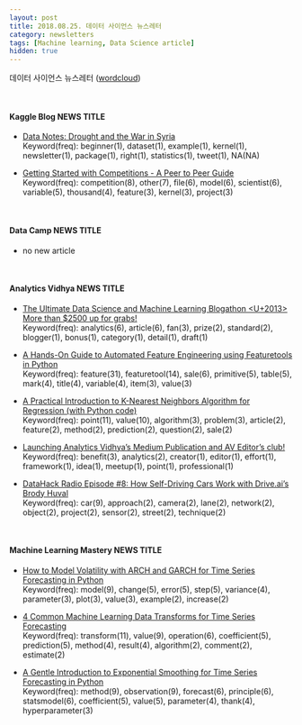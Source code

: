 ```yaml
---
layout: post
title: 2018.08.25. 데이터 사이언스 뉴스레터
category: newsletters
tags: [Machine learning, Data Science article]
hidden: true
---
```


데이터 사이언스 뉴스레터 ([wordcloud](https://raw.githubusercontent.com/2econsulting/2econsulting.github.io/master/data/newsletter/output/report/wordcloud_20180825.png))

<br>

#### Kaggle Blog NEWS TITLE

* [Data Notes: Drought and the War in Syria](http://blog.kaggle.com/2018/08/23/data-notes-drought-and-the-war-in-syria/)
<br>Keyword(freq): beginner(1), dataset(1), example(1), kernel(1), newsletter(1), package(1), right(1), statistics(1), tweet(1), NA(NA)

* [Getting Started with Competitions - A Peer to Peer Guide](http://blog.kaggle.com/2018/08/22/machine-learning-kaggle-competition-part-one-getting-started/)
<br>Keyword(freq): competition(8), other(7), file(6), model(6), scientist(6), variable(5), thousand(4), feature(3), kernel(3), project(3)

<br>

#### Data Camp NEWS TITLE

* no new article



<br>

#### Analytics Vidhya NEWS TITLE

* [The Ultimate Data Science and Machine Learning Blogathon <U+2013> More than $2500 up for grabs!](https://www.analyticsvidhya.com/blog/2018/08/data-science-machine-learning-blogathon-lucrative-prizes-bonus/)
<br>Keyword(freq): analytics(6), article(6), fan(3), prize(2), standard(2), blogger(1), bonus(1), category(1), detail(1), draft(1)

* [A Hands-On Guide to Automated Feature Engineering using Featuretools in Python](https://www.analyticsvidhya.com/blog/2018/08/guide-automated-feature-engineering-featuretools-python/)
<br>Keyword(freq): feature(31), featuretool(14), sale(6), primitive(5), table(5), mark(4), title(4), variable(4), item(3), value(3)

* [A Practical Introduction to K-Nearest Neighbors Algorithm for Regression (with Python code)](https://www.analyticsvidhya.com/blog/2018/08/k-nearest-neighbor-introduction-regression-python/)
<br>Keyword(freq): point(11), value(10), algorithm(3), problem(3), article(2), feature(2), method(2), prediction(2), question(2), sale(2)

* [Launching Analytics Vidhya’s Medium Publication and AV Editor’s club!](https://www.analyticsvidhya.com/blog/2018/08/analytics-vidhyas-medium-publication-av-editors-club/)
<br>Keyword(freq): benefit(3), analytics(2), creator(1), editor(1), effort(1), framework(1), idea(1), meetup(1), point(1), professional(1)

* [DataHack Radio Episode #8: How Self-Driving Cars Work with Drive.ai’s Brody Huval](https://www.analyticsvidhya.com/blog/2018/08/datahack-radio-episode-8-how-self-driving-cars-work-with-drive-ais-brody-huval/)
<br>Keyword(freq): car(9), approach(2), camera(2), lane(2), network(2), object(2), project(2), sensor(2), street(2), technique(2)

<br>

#### Machine Learning Mastery NEWS TITLE

* [How to Model Volatility with ARCH and GARCH for Time Series Forecasting in Python](https://machinelearningmastery.com/develop-arch-and-garch-models-for-time-series-forecasting-in-python/)
<br>Keyword(freq): model(9), change(5), error(5), step(5), variance(4), parameter(3), plot(3), value(3), example(2), increase(2)

* [4 Common Machine Learning Data Transforms for Time Series Forecasting](https://machinelearningmastery.com/machine-learning-data-transforms-for-time-series-forecasting/)
<br>Keyword(freq): transform(11), value(9), operation(6), coefficient(5), prediction(5), method(4), result(4), algorithm(2), comment(2), estimate(2)

* [A Gentle Introduction to Exponential Smoothing for Time Series Forecasting in Python](https://machinelearningmastery.com/exponential-smoothing-for-time-series-forecasting-in-python/)
<br>Keyword(freq): method(9), observation(9), forecast(6), principle(6), statsmodel(6), coefficient(5), value(5), parameter(4), thank(4), hyperparameter(3)

<br>

